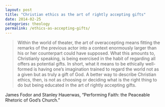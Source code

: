 ```yaml
---
layout: post
title: "Christian ethics as the art of rightly accepting gifts"
date: 2014-02-25
categories: theology
permalink: /ethics-as-accepting-gifts/
---
```


> Within the world of theater, the art of overaccepting means fitting the remarks of the previous actor into a context enormously larger than his or her counterpart could have supposed. What this amounts to, Christianly speaking, is being exercised in the habit of regarding all offers as potential gifts. In short, what it means to be ethically well-formed is having one’s imagination trained to regard the world not as a given but as truly a gift of God. A better way to describe Christian ethics, then, is not as choosing or deciding what is the right thing to do but being educated in the art of rightly accepting gifts.

James Fodor and Stanley Hauerwas, “Performing Faith: the Peaceable Rhetoric of God’s Church.”